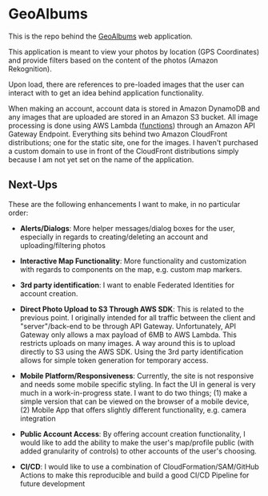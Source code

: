 # GeoAlbums

This is the repo behind the [GeoAlbums](https://d2cndobv2blzcj.cloudfront.net/) web application.

This application is meant to view your photos by location (GPS Coordinates) and provide filters based on the content of the photos (Amazon Rekognition).

Upon load, there are references to pre-loaded images that the user can interact with to get an idea behind application functionality.

When making an account, account data is stored in Amazon DynamoDB and any images that are uploaded are stored in an Amazon S3 bucket. All image processing is done using AWS Lambda ([functions](https://github.com/jviloria96744/geo-albums-poc-lambda-functions)) through an Amazon API Gateway Endpoint. Everything sits behind two Amazon CloudFront distributions; one for the static site, one for the images. I haven't purchased a custom domain to use in front of the CloudFront distributions simply because I am not yet set on the name of the application.

## Next-Ups

These are the following enhancements I want to make, in no particular order:

- **Alerts/Dialogs**: More helper messages/dialog boxes for the user, especially in regards to creating/deleting an account and uploading/filtering photos

- **Interactive Map Functionality**: More functionality and customization with regards to components on the map, e.g. custom map markers.

- **3rd party identification**: I want to enable Federated Identities for account creation.

- **Direct Photo Upload to S3 Through AWS SDK**: This is related to the previous point. I originally intended for all traffic between the client and "server"/back-end to be through API Gateway. Unfortunately, API Gateway only allows a max payload of 6MB to AWS Lambda. This restricts uploads on many images. A way around this is to upload directly to S3 using the AWS SDK. Using the 3rd party identification allows for simple token generation for temporary access.

- **Mobile Platform/Responsiveness**: Currently, the site is not responsive and needs some mobile specific styling. In fact the UI in general is very much in a work-in-progress state. I want to do two things; (1) make a simple version that can be viewed on the browser of a mobile device, (2) Mobile App that offers slightly different functionality, e.g. camera integration

- **Public Account Access**: By offering account creation functionality, I would like to add the ability to make the user's map/profile public (with added granularity of controls) to other accounts of the user's choosing.

- **CI/CD**: I would like to use a combination of CloudFormation/SAM/GitHub Actions to make this reproducible and build a good CI/CD Pipeline for future development
